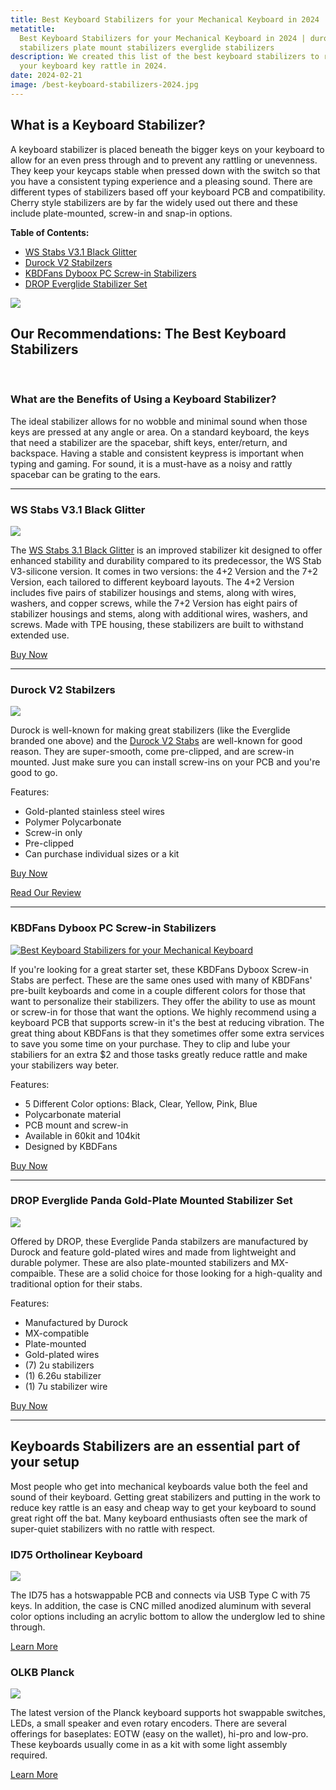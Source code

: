 ```yaml
---
title: Best Keyboard Stabilizers for your Mechanical Keyboard in 2024
metatitle:
  Best Keyboard Stabilizers for your Mechanical Keyboard in 2024 | durock
  stabilizers plate mount stabilizers everglide stabilizers
description: We created this list of the best keyboard stabilizers to reduce
  your keyboard key rattle in 2024.
date: 2024-02-21
image: /best-keyboard-stabilizers-2024.jpg
---
```


<div class="row mb-4">
<div class="col-lg-6">

## What is a Keyboard Stabilizer?

A keyboard stabilizer is placed beneath the bigger keys on your keyboard to allow for an even press through and to prevent any rattling or unevenness. They keep your keycaps stable when pressed down with the switch so that you have a consistent typing experience and a pleasing sound. There are different types of stabilizers based off your keyboard PCB and compatibility. Cherry style stabilizers are by far the widely used out there and these include plate-mounted, screw-in and snap-in options.

**Table of Contents:**
- [WS Stabs V3.1 Black Glitter](#WS-Stabs-V3.1-Black-Glitter)
- [Durock V2 Stabilzers](#durock-v2)
- [KBDFans Dyboox PC Screw-in Stabilizers](#kbdfans-dyboox)
- [DROP Everglide Stabilizer Set](#drop-everglide)

</div>
<div class="col-lg-6">

<a href="https://shop.wuquestudio.com/r?id=6jgj44">
<img class=" img-fluid my-2" src="/ws-stabs.jpg" /></a>

</div>
</div>

## Our Recommendations: The Best Keyboard Stabilizers

<br/>

### What are the Benefits of Using a Keyboard Stabilizer?

The ideal stabilizer allows for no wobble and minimal sound when those keys are pressed at any angle or area. On a standard keyboard, the keys that need a stabilizer are the spacebar, shift keys, enter/return, and backspace. Having a stable and consistent keypress is important when typing and gaming. For sound, it is a must-have as a noisy and rattly spacebar can be grating to the ears.

---

### <a id="WS-Stabs-V3.1-Black-Glitter"></a> WS Stabs V3.1 Black Glitter

<a href="https://shop.wuquestudio.com/r?id=6jgj44">
<img style="max-width: 600px" src="/ws-stabs-pic.jpg" class="img-fluid small-img my-3">
</a>

The <a href="https://shop.wuquestudio.com/r?id=6jgj44">WS Stabs 3.1 Black Glitter</a> is an improved stabilizer kit designed to offer enhanced stability and durability compared to its predecessor, the WS Stab V3-silicone version. It comes in two versions: the 4+2 Version and the 7+2 Version, each tailored to different keyboard layouts. The 4+2 Version includes five pairs of stabilizer housings and stems, along with wires, washers, and copper screws, while the 7+2 Version has eight pairs of stabilizer housings and stems, along with additional wires, washers, and screws. Made with TPE housing, these stabilizers are built to withstand extended use.

<a class="btn btn-primary mt-2 mb-4" href="https://shop.wuquestudio.com/r?id=6jgj44">Buy Now</a>

---

###  <a id="durock-v2"></a> Durock V2 Stabilzers

<a href="https://amzn.to/3UIiyb7">
<img style="max-width: 600px" src="/durock-v2-stabs.jpg" class="img-fluid small-img my-3">
</a>

Durock is well-known for making great stabilizers (like the Everglide branded one above) and the [Durock V2 Stabs](https://www.tryorthokeys.com/posts/the-best-screw-in-keyboard-stabilizer-durock-v2) are well-known for good reason. They are super-smooth, come pre-clipped, and are screw-in mounted. Just make sure you can install screw-ins on your PCB and you're good to go.

Features:

- Gold-planted stainless steel wires
- Polymer Polycarbonate
- Screw-in only
- Pre-clipped
- Can purchase individual sizes or a kit

<a class="btn btn-primary mt-2 mb-4" href="https://amzn.to/3UIiyb7">Buy Now</a>

<a class="btn btn-primary mt-2 mb-4" href="https://www.tryorthokeys.com/posts/the-best-screw-in-keyboard-stabilizer-durock-v2">Read Our Review</a>

---

###  <a id="kbdfans-dyboox"></a> KBDFans Dyboox PC Screw-in Stabilizers

<a href="https://kbdfans.com/r?id=acem8o">

<img style="max-width:600px" class="img-fluid small-img my-2" src="/kbd-fans-kyboox-stabilizers.jpg" alt="Best Keyboard Stabilizers for your Mechanical Keyboard" />
</a>

If you're looking for a great starter set, these KBDFans Dyboox Screw-in Stabs are perfect. These are the same ones used with many of KBDFans' pre-built keyboards and come in a couple different colors for those that want to personalize their stabilizers. They offer the ability to use as mount or screw-in for those that want the options. We highly recommend using a keyboard PCB that supports screw-in it's the best at reducing vibration. The great thing about KBDFans is that they sometimes offer some extra services to save you some time on your purchase. They to clip and lube your stabiliers for an extra $2 and those tasks greatly reduce rattle and make your stabilizers way beter.

Features:

- 5 Different Color options: Black, Clear, Yellow, Pink, Blue
- Polycarbonate material
- PCB mount and screw-in
- Available in 60kit and 104kit
- Designed by KBDFans

<a class="btn btn-primary mt-2 mb-4" href="https://kbdfans.com/r?id=acem8o">Buy Now</a>

---

### <a id="drop-everglide"></a> DROP Everglide Panda Gold-Plate Mounted Stabilizer Set

<a  href="https://drop.com/buy/everglide-panda-v3-gold-plated-mounted-stabilizers?utm_source=linkshare&referer=T93XGG"><img style="max-width:600px" src="/everglide-stabs.jpg"/></a>

Offered by DROP, these Everglide Panda stabilzers are manufactured by Durock and feature gold-plated wires and made from lightweight and durable polymer. These are also plate-mounted stabilizers and MX-compaible. These are a solid choice for those looking for a high-quality and traditional option for their stabs.

Features:

- Manufactured by Durock
- MX-compatible
- Plate-mounted
- Gold-plated wires
- (7) 2u stabilizers
- (1) 6.26u stabilizer
- (1) 7u stabilizer wire

<a href="https://drop.com/buy/everglide-panda-v3-gold-plated-mounted-stabilizers?utm_source=linkshare&referer=T93XGG" class="btn btn-primary">Buy Now</a>

---

## Keyboards Stabilizers are an essential part of your setup

Most people who get into mechanical keyboards value both the feel and sound of their keyboard. Getting great stabilizers and putting in the work to reduce key rattle is an easy and cheap way to get your keyboard to sound great right off the bat. Many keyboard enthusiasts often see the mark of super-quiet stabilizers with no rattle with respect.

<div class="row mt-5">
<div class="col-lg-6">

### ID75 Ortholinear Keyboard

<a href="https://ymdkey.com/products/idobo-75-keys-ortholinear-layout-qmk-anodized-aluminum-case-plate-hot-swappable-hot-swap-type-c-pcb-mechanical-keyboard-kit?sca_ref=3163375.1C4wKHXQtf"><img src="/id75.jpg" style="max-width: 300px"></a>

The ID75 has a hotswappable PCB and connects via USB Type C with 75 keys. In addition, the case is CNC milled anodized aluminum with several color options including an acrylic bottom to allow the underglow led to shine through.

<a class="btn btn-primary mr-2" href="https://ymdkey.com/products/idobo-75-keys-ortholinear-layout-qmk-anodized-aluminum-case-plate-hot-swappable-hot-swap-type-c-pcb-mechanical-keyboard-kit?sca_ref=3163375.1C4wKHXQtf">
    Learn More
</a>

</div>
<div class="col-lg-6">

### OLKB Planck

<a href="https://drop.com/buy/planck-mechanical-keyboard?utm_source=linkshare&referer=T93XGG"><img src="/planck-2.jpg" style="max-width: 300px"></a>

The latest version of the Planck keyboard supports hot swappable switches, LEDs, a small speaker and even rotary encoders. There are several offerings for baseplates: EOTW (easy on the wallet), hi-pro and low-pro. These keyboards usually come in as a kit with some light assembly required.

<a class="btn btn-primary mr-2" href="https://drop.com/buy/planck-mechanical-keyboard?utm_source=linkshare&referer=T93XGG">
    Learn More
</a>

</div>
</div>
